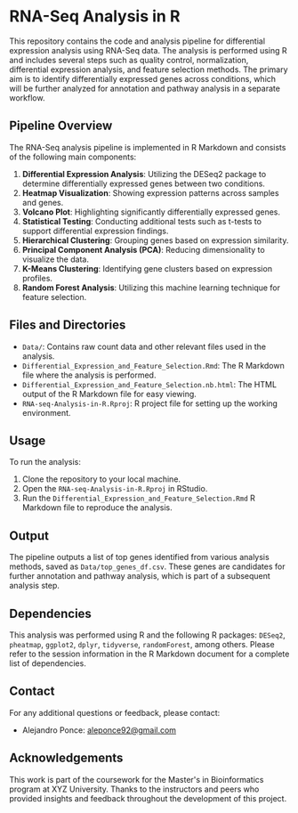 # RNA-Seq Analysis in R

This repository contains the code and analysis pipeline for differential expression analysis using RNA-Seq data. The analysis is performed using R and includes several steps such as quality control, normalization, differential expression analysis, and feature selection methods. The primary aim is to identify differentially expressed genes across conditions, which will be further analyzed for annotation and pathway analysis in a separate workflow.

## Pipeline Overview

The RNA-Seq analysis pipeline is implemented in R Markdown and consists of the following main components:

1. **Differential Expression Analysis**: Utilizing the DESeq2 package to determine differentially expressed genes between two conditions.
2. **Heatmap Visualization**: Showing expression patterns across samples and genes.
3. **Volcano Plot**: Highlighting significantly differentially expressed genes.
4. **Statistical Testing**: Conducting additional tests such as t-tests to support differential expression findings.
5. **Hierarchical Clustering**: Grouping genes based on expression similarity.
6. **Principal Component Analysis (PCA)**: Reducing dimensionality to visualize the data.
7. **K-Means Clustering**: Identifying gene clusters based on expression profiles.
8. **Random Forest Analysis**: Utilizing this machine learning technique for feature selection.

## Files and Directories

- `Data/`: Contains raw count data and other relevant files used in the analysis.
- `Differential_Expression_and_Feature_Selection.Rmd`: The R Markdown file where the analysis is performed.
- `Differential_Expression_and_Feature_Selection.nb.html`: The HTML output of the R Markdown file for easy viewing.
- `RNA-seq-Analysis-in-R.Rproj`: R project file for setting up the working environment.

## Usage

To run the analysis:

1. Clone the repository to your local machine.
2. Open the `RNA-seq-Analysis-in-R.Rproj` in RStudio.
3. Run the `Differential_Expression_and_Feature_Selection.Rmd` R Markdown file to reproduce the analysis.

## Output

The pipeline outputs a list of top genes identified from various analysis methods, saved as `Data/top_genes_df.csv`. These genes are candidates for further annotation and pathway analysis, which is part of a subsequent analysis step.

## Dependencies

This analysis was performed using R and the following R packages: `DESeq2`, `pheatmap`, `ggplot2`, `dplyr`, `tidyverse`, `randomForest`, among others. Please refer to the session information in the R Markdown document for a complete list of dependencies.

## Contact

For any additional questions or feedback, please contact:

- Alejandro Ponce: aleponce92@gmail.com

## Acknowledgements

This work is part of the coursework for the Master's in Bioinformatics program at XYZ University. Thanks to the instructors and peers who provided insights and feedback throughout the development of this project.

